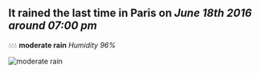 ## It rained the last time in Paris on *June 18th 2016 around 07:00 pm*
💧💧💧  **moderate rain** *Humidity 96%*

![moderate rain](http://openweathermap.org/img/w/10d.png)
